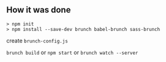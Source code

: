 How it was done
---------------

```
> npm init
> npm install --save-dev brunch babel-brunch sass-brunch
```

create ```brunch-config.js```

```brunch build``` or ```npm start``` or ```brunch watch --server```
